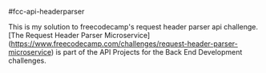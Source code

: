#fcc-api-headerparser

This is my solution to freecodecamp's request header parser api challenge.
[The Request Header Parser Microservice] (https://www.freecodecamp.com/challenges/request-header-parser-microservice) is part of the API Projects for the Back End Development challenges.
